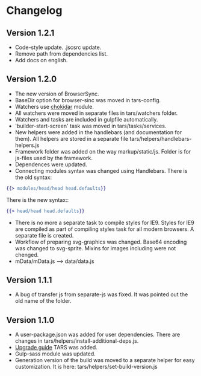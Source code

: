 # Changelog

## Version 1.2.1

* Code-style update. .jscsrc update.
* Remove path from dependencies list.
* Add docs on english.

## Version 1.2.0

* The new version of BrowserSync.
* BaseDir option for browser-sinc was moved in tars-config.
* Watchers use [chokidar](https://github.com/paulmillr/chokidar) module.
* All watchers were moved in separate files in tars/watchers folder.
* Watchers and tasks are included in gulpfile automatically.
* 'builder-start-screen' task was moved in tars/tasks/services.
* New helpers were added in the handlebars (and documentation for them). All helpers are stored in a separate file tars/helpers/handlebars-helpers.js
* Framework folder was added on the way markup/static/js. Folder is for js-files used by the framework.
* Dependences were updated.
* Connecting modules syntax was changed using Handlebars. There is the old syntax:
```handlebars
{{> modules/head/head head.defaults}}
```

There is the new syntax::
```handlebars
{{> head/head head.defaults}}
```

* There is no more a separate task to compile styles for IE9.  Styles for IE9 are compiled as part of compiling styles task  for all modern browsers. A separate file is created.
* Workflow of preparing svg-graphics was changed. Base64 encoding was changed to svg-sprite. Mixins for images including were not chenged.
* mData/mData.js –> data/data.js

## Version 1.1.1

* A bug of transfer js from separate-js was fixed. It was pointed out the old name of the folder.

## Version 1.1.0

* A user-package.json was added for user dependencies. There are changes in tars/helpers/install-additional-deps.js.
* [Upgrade guide](update-guide.md) TARS was added.
* Gulp-sass module was updated.
* Generation version of the build was moved to a separate helper for easy customization. It is here: tars/helpers/set-build-version.js
